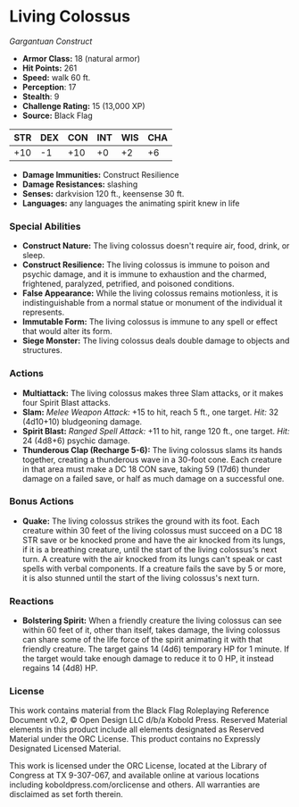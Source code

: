 # Living Colossus

*Gargantuan* *Construct*

- **Armor Class:** 18 (natural armor)
- **Hit Points:** 261 
- **Speed:** walk 60 ft.
- **Perception**: 17
- **Stealth**: 9
- **Challenge Rating:** 15 (13,000 XP)
- **Source:** Black Flag

| STR | DEX | CON | INT | WIS | CHA |
| --- | --- | --- | --- | --- | --- |
| +10 | -1 | +10 | +0 | +2 | +6 |

- **Damage Immunities:** Construct Resilience
- **Damage Resistances:** slashing
- **Senses:** darkvision 120 ft., keensense 30 ft.
- **Languages:** any languages the animating spirit knew in life

### Special Abilities

- **Construct Nature:** The living colossus doesn't require air, food, drink, or sleep.
- **Construct Resilience:** The living colossus is immune to poison and psychic damage, and it is immune to exhaustion and the charmed, frightened, paralyzed, petrified, and poisoned conditions.
- **False Appearance:** While the living colossus remains motionless, it is indistinguishable from a normal statue or monument of the individual it represents.
- **Immutable Form:** The living colossus is immune to any spell or effect that would alter its form.
- **Siege Monster:** The living colossus deals double damage to objects and structures.

### Actions

- **Multiattack:** The living colossus makes three Slam attacks, or it makes four Spirit Blast attacks.
- **Slam:** _Melee Weapon Attack:_ +15 to hit, reach 5 ft., one target. _Hit:_ 32 (4d10+10) bludgeoning damage.
- **Spirit Blast:** _Ranged Spell Attack:_ +11 to hit, range 120 ft., one target. _Hit:_ 24 (4d8+6) psychic damage.
- **Thunderous Clap (Recharge 5-6):** The living colossus slams its hands together, creating a thunderous wave in a 30-foot cone. Each creature in that area must make a DC 18 CON save, taking 59 (17d6) thunder damage on a failed save, or half as much damage on a successful one.

### Bonus Actions

- **Quake:** The living colossus strikes the ground with its foot. Each creature within 30 feet of the living colossus must succeed on a DC 18 STR save or be knocked prone and have the air knocked from its lungs, if it is a breathing creature, until the start of the living colossus's next turn. A creature with the air knocked from its lungs can't speak or cast spells with verbal components. If a creature fails the save by 5 or more, it is also stunned until the start of the living colossus's next turn.

### Reactions

- **Bolstering Spirit:** When a friendly creature the living colossus can see within 60 feet of it, other than itself, takes damage, the living colossus can share some of the life force of the spirit animating it with that friendly creature. The target gains 14 (4d6) temporary HP for 1 minute. If the target would take enough damage to reduce it to 0 HP, it instead regains 14 (4d8) HP.


### License

This work contains material from the Black Flag Roleplaying Reference Document v0.2, © Open Design LLC d/b/a Kobold Press. Reserved Material elements in this product include all elements designated as Reserved Material under the ORC License. This product contains no Expressly Designated Licensed Material.

This work is licensed under the ORC License, located at the Library of Congress at TX 9-307-067, and available online at various locations including koboldpress.com/orclicense and others. All warranties are disclaimed as set forth therein.
